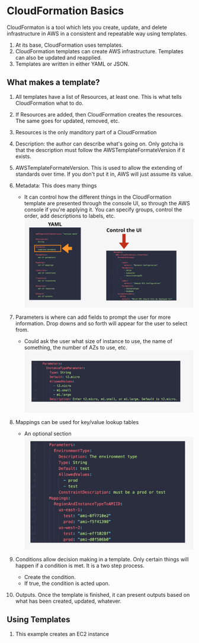 # CloudFormation Basics

CloudFormaton is a tool which lets you create, update, and delete infrastructure in AWS in a consistent and repeatable way using templates.     

1. At its base, CloudFormation uses templates. 
2. CloudFormation templates can create AWS infrastructure. Templates can also be updated and reapplied. 
3. Templates are written in either YAML or JSON.

## What makes a template?
1. All templates have a list of Resources, at least one. This is what tells CloudFormation what to do.
2. If Resources are added, then CloudFormation creates the resources. The same goes for updated, removed, etc. 
3. Resources is the only manditory part of a CloudFormation
4. Description: the author can describe what's going on.  Only gotcha is that the description must follow the AWSTemplateFormateVersion if it exists.
5. AWSTemplateFormateVersion. This is used to allow the extending of standards over time. If you don't put it in, AWS will just assume its value.
6. Metadata: This does many things
    * It can control how the different things in the CloudFormation template are presented through the console UI, so through the AWS console if you're applying it. You can specify groups, control the order, add descriptions to labels, etc. 
    ![cf_01](../assets/cf_01.png)
7. Parameters is where can add fields to prompt the user for more information. Drop downs and so forth will appear for the user to select from.
    * Could ask the user what size of instance to use, the name of something, the number of AZs to use, etc.
    ![cf_02](../assets/cf_02.png)
8. Mappings can be used for key/value lookup tables
    * An optional section
    ![cf_03](../assets/cf_03.png)
9. Conditions allow decision making in a template.  Only certain things will happen if a condition is met. It is a two step process.
    * Create the condition.  
    * If true, the condition is acted upon.

10. Outputs.  Once the template is finished, it can present outputs based on what has been created, updated, whatever. 

## Using Templates
1. This example creates an EC2 instance
